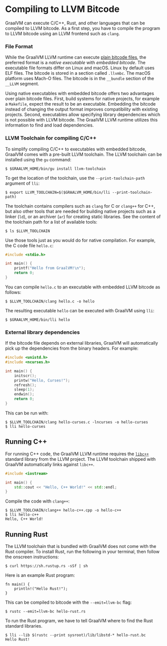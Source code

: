 # Compiling to LLVM Bitcode

GraalVM can execute C/C++, Rust, and other languages that can be compiled to
LLVM bitcode. As a first step, you have to compile the program to LLVM bitcode
using an LLVM frontend such as `clang`.

### File Format
While the GraalVM LLVM runtime can execute [plain bitcode files](https://llvm.org/docs/BitCodeFormat.html),
the preferred format is a _native executable_ with _embedded bitcode_. The executable file formats differ on Linux and macOS.
Linux by default uses ELF files. The bitcode is stored in a section called `.llvmbc`.
The macOS platform uses Mach-O files. The bitcode is in the `__bundle` section of the `__LLVM` segment.

Using native executables with embedded bitcode offers two advantages over plain bitcode files.
First, build systems for native projects, for example a `Makefile`, expect the result to be an executable.
Embedding the bitcode instead of changing the output format improves compatibility with existing projects.
Second, executables allow specifying library dependencies which is not possible with LLVM bitcode.
The GraalVM LLVM runtime utilizes this information to find and load dependencies.

### LLVM Toolchain for compiling C/C++
To simplify compiling C/C++ to executables with embedded bitcode, GraalVM comes with a pre-built LLVM toolchain.
The LLVM toolchain can be installed using the `gu` command:

```shell
$ $GRAALVM_HOME/bin/gu install llvm-toolchain
```

To get the location of the toolchain, use the `--print-toolchain-path` argument of `lli`:

```shell
$ export LLVM_TOOLCHAIN=$($GRAALVM_HOME/bin/lli --print-toolchain-path)
```

The toolchain contains compilers such as `clang` for C or `clang++` for C++, but also other tools that are needed
for building native projects such as a linker (`ld`), or an archiver (`ar`) for creating static libraries. See the content of
the toolchain path for a list of available tools:

```shell
$ ls $LLVM_TOOLCHAIN
```

Use those tools just as you would do for native compilation. For example, the C code file `hello.c`:
```c
#include <stdio.h>

int main() {
    printf("Hello from GraalVM!\n");
    return 0;
}
```

You can compile `hello.c` to an executable with embedded LLVM bitcode as follows:
```shell
$ $LLVM_TOOLCHAIN/clang hello.c -o hello
```

The resulting executable `hello` can be executed with GraalVM using `lli`:
```shell
$ $GRAALVM_HOME/bin/lli hello
```

### External library dependencies
If the bitcode file depends on external libraries, GraalVM will automatically
pick up the dependencies from the binary headers. For example:
```c
#include <unistd.h>
#include <ncurses.h>

int main() {
    initscr();
    printw("Hello, Curses!");
    refresh();
    sleep(1);
    endwin();
    return 0;
}
```

This can be run with:
```shell
$ $LLVM_TOOLCHAIN/clang hello-curses.c -lncurses -o hello-curses
$ lli hello-curses
```

## Running C++

For running C++ code, the GraalVM LLVM runtime requires the
[`libc++`](https://libcxx.llvm.org) standard library from the LLVM project. The
LLVM toolchain shipped with GraalVM automatically links against `libc++`.

```c++
#include <iostream>

int main() {
    std::cout << "Hello, C++ World!" << std::endl;
}
```

Compile the code with `clang++`:

```shell
$ $LLVM_TOOLCHAIN/clang++ hello-c++.cpp -o hello-c++
$ lli hello-c++
Hello, C++ World!
```

## Running Rust

The LLVM toolchain that is bundled with GraalVM does not come with the Rust
compiler. To install Rust, run the following in your terminal, then follow the
onscreen instructions:
```shell
$ curl https://sh.rustup.rs -sSf | sh
```

Here is an example Rust program:

```
fn main() {
    println!("Hello Rust!");
}
```

This can be compiled to bitcode with the `--emit=llvm-bc` flag:
```shell
$ rustc --emit=llvm-bc hello-rust.rs
```

To run the Rust program, we have to tell GraalVM where to find the Rust
standard libraries.

```shell
$ lli --lib $(rustc --print sysroot)/lib/libstd-* hello-rust.bc
Hello Rust!
```
